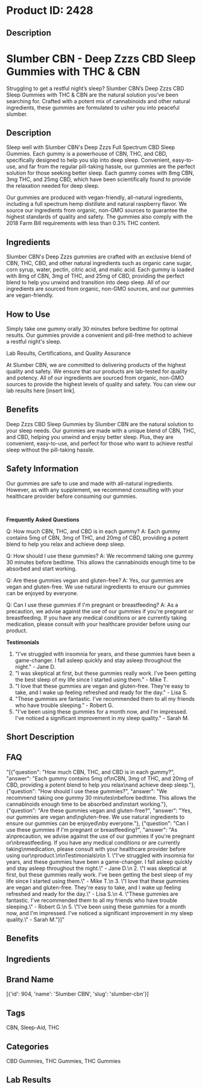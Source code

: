 # Product ID: 2428
## Description
<h1>Slumber CBN - Deep Zzzs CBD Sleep Gummies with THC &amp; CBN</h1>
<p>Struggling to get a restful night’s sleep? Slumber CBN’s Deep Zzzs CBD Sleep Gummies with THC &amp; CBN are the natural solution you've been searching for. Crafted with a potent mix of cannabinoids and other natural ingredients, these gummies are formulated to usher you into peaceful slumber.</p>
<h2>Description</h2>
<p>Sleep well with Slumber CBN's Deep Zzzs Full Spectrum CBD Sleep Gummies. Each gummy is a powerhouse of CBN, THC, and CBD, specifically designed to help you slip into deep sleep. Convenient, easy-to-use, and far from the regular pill-taking hassle, our gummies are the perfect solution for those seeking better sleep. Each gummy comes with 8mg CBN, 3mg THC, and 25mg CBD, which have been scientifically found to provide the relaxation needed for deep sleep.</p>
<p>Our gummies are produced with vegan-friendly, all-natural ingredients, including a full spectrum hemp distillate and natural raspberry flavor. We source our ingredients from organic, non-GMO sources to guarantee the highest standards of quality and safety. The gummies also comply with the 2018 Farm Bill requirements with less than 0.3% THC content.</p>
<h2>Ingredients</h2>
<p>Slumber CBN's Deep Zzzs gummies are crafted with an exclusive blend of CBN, THC, CBD, and other natural ingredients such as organic cane sugar, corn syrup, water, pectin, citric acid, and malic acid. Each gummy is loaded with 8mg of CBN, 3mg of THC, and 25mg of CBD, providing the perfect blend to help you unwind and transition into deep sleep. All of our ingredients are sourced from organic, non-GMO sources, and our gummies are vegan-friendly.</p>
<h2>How to Use</h2>
<p>Simply take one gummy orally 30 minutes before bedtime for optimal results. Our gummies provide a convenient and pill-free method to achieve a restful night's sleep.</p>
<p>Lab Results, Certifications, and Quality Assurance</p>
<p>At Slumber CBN, we are committed to delivering products of the highest quality and safety. We ensure that our products are lab-tested for quality and potency. All of our ingredients are sourced from organic, non-GMO sources to provide the highest levels of quality and safety. You can view our lab results here [insert link].</p>
<h2>Benefits</h2>
<p>Deep Zzzs CBD Sleep Gummies by Slumber CBN are the natural solution to your sleep needs. Our gummies are made with a unique blend of CBN, THC, and CBD, helping you unwind and enjoy better sleep. Plus, they are convenient, easy-to-use, and perfect for those who want to achieve restful sleep without the pill-taking hassle.</p>
<h2>Safety Information</h2>
<p>Our gummies are safe to use and made with all-natural ingredients. However, as with any supplement, we recommend consulting with your healthcare provider before consuming our gummies.</p>
<p>&nbsp;</p>
<p><strong>Frequently Asked Questions</strong></p>
<p>Q: How much CBN, THC, and CBD is in each gummy? A: Each gummy contains 5mg of CBN, 3mg of THC, and 20mg of CBD, providing a potent blend to help you relax and achieve deep sleep.</p>
<p>Q: How should I use these gummies? A: We recommend taking one gummy 30 minutes before bedtime. This allows the cannabinoids enough time to be absorbed and start working.</p>
<p>Q: Are these gummies vegan and gluten-free? A: Yes, our gummies are vegan and gluten-free. We use natural ingredients to ensure our gummies can be enjoyed by everyone.</p>
<p>Q: Can I use these gummies if I'm pregnant or breastfeeding? A: As a precaution, we advise against the use of our gummies if you're pregnant or breastfeeding. If you have any medical conditions or are currently taking medication, please consult with your healthcare provider before using our product.</p>
<p><strong>Testimonials</strong></p>
<ol>
<li>"I've struggled with insomnia for years, and these gummies have been a game-changer. I fall asleep quickly and stay asleep throughout the night." - Jane D.</li>
<li>"I was skeptical at first, but these gummies really work. I've been getting the best sleep of my life since I started using them." - Mike T.</li>
<li>"I love that these gummies are vegan and gluten-free. They're easy to take, and I wake up feeling refreshed and ready for the day." - Lisa S.</li>
<li>"These gummies are fantastic. I've recommended them to all my friends who have trouble sleeping." - Robert G.</li>
<li>"I've been using these gummies for a month now, and I'm impressed. I've noticed a significant improvement in my sleep quality." - Sarah M.</li>
</ol>

## Short Description

## FAQ
"[{\"question\": \"How much CBN, THC, and CBD is in each gummy?\", \"answer\": \"Each gummy contains 5mg of\\nCBN, 3mg of THC, and 20mg of CBD, providing a potent blend to help you relax\\nand achieve deep sleep.\"}, {\"question\": \"How should I use these gummies?\", \"answer\": \"We recommend taking one gummy 30 minutes\\nbefore bedtime. This allows the cannabinoids enough time to be absorbed and\\nstart working.\"}, {\"question\": \"Are these gummies vegan and gluten-free?\", \"answer\": \"Yes, our gummies are vegan and\\ngluten-free. We use natural ingredients to ensure our gummies can be enjoyed\\nby everyone.\"}, {\"question\": \"Can I use these gummies if I'm pregnant or breastfeeding?\", \"answer\": \"As a\\nprecaution, we advise against the use of our gummies if you're pregnant or\\nbreastfeeding. If you have any medical conditions or are currently taking\\nmedication, please consult with your healthcare provider before using our\\nproduct.\\n\\nTestimonials\\n\\n  1. \\\"I've struggled with insomnia for years, and these gummies have been a game-changer. I fall asleep quickly and stay asleep throughout the night.\\\" - Jane D.\\n  2. \\\"I was skeptical at first, but these gummies really work. I've been getting the best sleep of my life since I started using them.\\\" - Mike T.\\n  3. \\\"I love that these gummies are vegan and gluten-free. They're easy to take, and I wake up feeling refreshed and ready for the day.\\\" - Lisa S.\\n  4. \\\"These gummies are fantastic. I've recommended them to all my friends who have trouble sleeping.\\\" - Robert G.\\n  5. \\\"I've been using these gummies for a month now, and I'm impressed. I've noticed a significant improvement in my sleep quality.\\\" - Sarah M.\"}]"
## Benefits

## Ingredients

## Brand Name
[{'id': 904, 'name': 'Slumber CBN', 'slug': 'slumber-cbn'}]
## Tags
CBN, Sleep-Aid, THC
## Categories
CBD Gummies, THC Gummies, THC Gummies
## Lab Results

